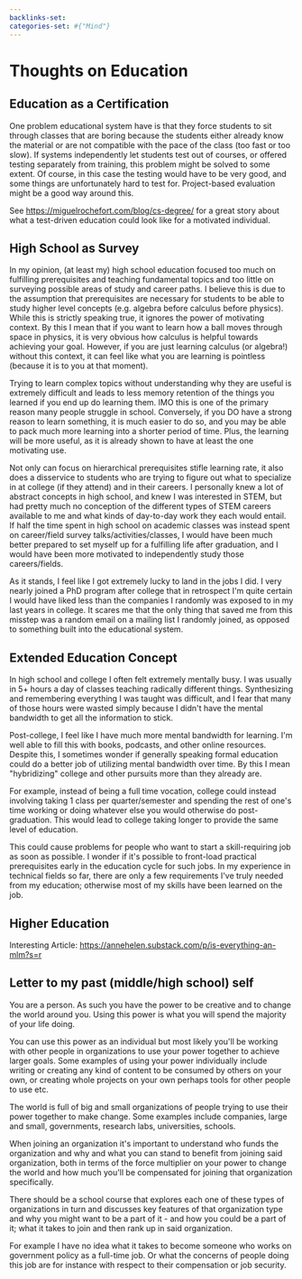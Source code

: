 ```yaml
---
backlinks-set: 
categories-set: #{"Mind"}
---
```

# Thoughts on Education

## Education as a Certification

One problem educational system have is that they force students to sit through
classes that are boring because the students either already know the material
or are not compatible with the pace of the class (too fast or too slow). If
systems independently let students test out of courses, or offered testing
separately from training, this problem might be solved to some extent.  Of
course, in this case the testing would have to be very good, and some things
are unfortunately hard to test for.  Project-based evaluation might be a good
way around this.

See https://miguelrochefort.com/blog/cs-degree/ for a great story about what a
test-driven education could look like for a motivated individual.

## High School as Survey

In my opinion, (at least my) high school education focused too much on
fulfilling prerequisites and teaching fundamental topics and too little on
surveying possible areas of study and career paths. I believe this is due to
the assumption that prerequisites are necessary for students to be able to
study higher level concepts (e.g. algebra before calculus before physics).
While this is strictly speaking true, it ignores the power of motivating
context.  By this I mean that if you want to learn how a ball moves through
space in physics, it is very obvious how calculus is helpful towards achieving
your goal.  However, if you are just learning calculus (or algebra!) without
this context, it can feel like what you are learning is pointless (because it
is to you at that moment).

Trying to learn complex topics without understanding why they are useful is
extremely difficult and leads to less memory retention of the things you
learned if you end up do learning them. IMO this is one of the primary reason
many people struggle in school. Conversely, if you DO have a strong reason to
learn something, it is much easier to do so, and you may be able to pack much
more learning into a shorter period of time.  Plus, the learning will be more
useful, as it is already shown to have at least the one motivating use.

Not only can focus on hierarchical prerequisites stifle learning rate, it also
does a disservice to students who are trying to figure out what to specialize
in at college (if they attend) and in their careers. I personally knew a lot of
abstract concepts in high school, and knew I was interested in STEM, but had
pretty much no conception of the different types of STEM careers available to
me and what kinds of day-to-day work they each would entail. If half the time
spent in high school on academic classes was instead spent on career/field
survey talks/activities/classes, I would have been much better prepared to set
myself up for a fulfilling life after graduation, and I would have been more
motivated to independently study those careers/fields.

As it stands, I feel like I got extremely lucky to land in the jobs I did.  I
very nearly joined a PhD program after college that in retrospect I'm quite
certain I would have liked less than the companies I randomly was exposed to in
my last years in college. It scares me that the only thing that saved me from
this misstep was a random email on a mailing list I randomly joined, as opposed
to something built into the educational system.

## Extended Education Concept

In high school and college I often felt extremely mentally busy. I was usually
in 5+ hours a day of classes teaching radically different things. Synthesizing
and remembering everything I was taught was difficult, and I fear that many of
those hours were wasted simply because I didn't have the mental bandwidth to
get all the information to stick.

Post-college, I feel like I have much more mental bandwidth for learning.  I'm
well able to fill this with books, podcasts, and other online resources.
Despite this, I sometimes wonder if generally speaking formal education could
do a better job of utilizing mental bandwidth over time.  By this I mean
"hybridizing" college and other pursuits more than they already are.

For example, instead of being a full time vocation, college could instead
involving taking 1 class per quarter/semester and spending the rest of one's
time working or doing whatever else you would otherwise do post-graduation.
This would lead to college taking longer to provide the same level of
education.

This could cause problems for people who want to start a skill-requiring job
as soon as possible. I wonder if it's possible to front-load practical
prerequisites early in the education cycle for such jobs. In my experience in
technical fields so far, there are only a few requirements I've truly needed
from my education; otherwise most of my skills have been learned on the job.

## Higher Education

Interesting Article: https://annehelen.substack.com/p/is-everything-an-mlm?s=r

## Letter to my past (middle/high school) self

You are a person.
As such you have the power to be creative and to change the world around you.
Using this power is what you will spend the majority of your life doing.

You can use this power as an individual but most likely you'll be working with
other people in organizations to use your power together to achieve larger
goals.
Some examples of using your power individually include writing or creating any
kind of content to be consumed by others on your own, or creating whole projects
on your own perhaps tools for other people to use etc.

The world is full of big and small organizations of people trying to use their
power together to make change.
Some examples include companies, large and small, governments, research labs,
universities, schools.

When joining an organization it's important to understand who funds the
organization and why and what you can stand to benefit from joining said
organization, both in terms of the force multiplier on your power to change the
world and how much you'll be compensated for joining that organization
specifically.

There should be a school course that explores each one of these types of
organizations in turn and discusses key features of that organization type and
why you might want to be a part of it  - and how you could be a part of it; what
it takes to join and then rank up in said organization.

For example I have no idea what it takes to become someone who works on
government policy as a full-time job.
Or what the concerns of people doing this job are for  instance with respect to
their compensation or job security.